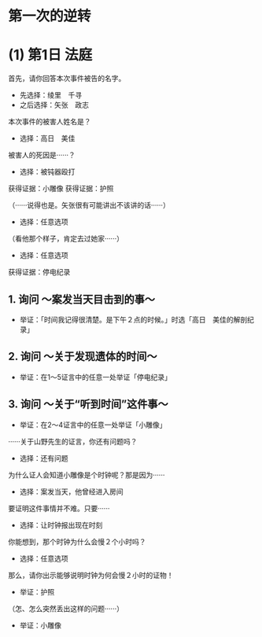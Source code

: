 # 第一次的逆转
# (1) 第1日 法庭
首先，请你回答本次事件被告的名字。
* 先选择：绫里　千寻
* 之后选择：矢张　政志

本次事件的被害人姓名是？
* 选择：高日　美佳

被害人的死因是······？
* 选择：被钝器殴打

获得证据：小雕像
获得证据：护照

（······说得也是。矢张很有可能讲出不该讲的话······）

* 选择：任意选项

 （看他那个样子，肯定去过她家······）

* 选择：任意选项

获得证据：停电纪录

## 1. 询问 ～案发当天目击到的事～
* 举证：「时间我记得很清楚。是下午２点的时候。」时选「高日　美佳的解剖纪录」

## 2. 询问 ～关于发现遗体的时间～
* 举证：在1～5证言中的任意一处举证「停电纪录」

## 3. 询问 ～关于“听到时间”这件事～
* 举证：在2～4证言中的任意一处举证「小雕像」

······关于山野先生的证言，你还有问题吗？

* 选择：还有问题

为什么证人会知道小雕像是个时钟呢？那是因为······

* 选择：案发当天，他曾经进入房间

要证明这件事情并不难。只要······

* 选择：让时钟报出现在时刻

你能想到，那个时钟为什么会慢２个小时吗？

* 选择：任意选项

那么，请你出示能够说明时钟为何会慢２小时的证物！

* 举证：护照

（怎、怎么突然丢出这样的问题······）

* 举证：小雕像



